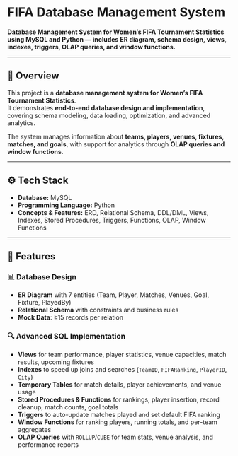 # FIFA Database Management System

**Database Management System for Women’s FIFA Tournament Statistics using MySQL and Python — includes ER diagram, schema design, views, indexes, triggers, OLAP queries, and window functions.**

---

## 📌 Overview
This project is a **database management system for Women’s FIFA Tournament Statistics**.  
It demonstrates **end-to-end database design and implementation**, covering schema modeling, data loading, optimization, and advanced analytics.  

The system manages information about **teams, players, venues, fixtures, matches, and goals**, with support for analytics through **OLAP queries and window functions**.

---

## ⚙️ Tech Stack
- **Database:** MySQL  
- **Programming Language:** Python  
- **Concepts & Features:** ERD, Relational Schema, DDL/DML, Views, Indexes, Stored Procedures, Triggers, Functions, OLAP, Window Functions  

---

## 🎯 Features
### 📊 Database Design
- **ER Diagram** with 7 entities (Team, Player, Matches, Venues, Goal, Fixture, PlayedBy)  
- **Relational Schema** with constraints and business rules  
- **Mock Data**: ≥15 records per relation  

### 🔍 Advanced SQL Implementation
- **Views** for team performance, player statistics, venue capacities, match results, upcoming fixtures  
- **Indexes** to speed up joins and searches (`TeamID`, `FIFARanking`, `PlayerID`, `City`)  
- **Temporary Tables** for match details, player achievements, and venue usage  
- **Stored Procedures & Functions** for rankings, player insertion, record cleanup, match counts, goal totals  
- **Triggers** to auto-update matches played and set default FIFA ranking  
- **Window Functions** for ranking players, running totals, and per-team aggregates  
- **OLAP Queries** with `ROLLUP`/`CUBE` for team stats, venue analysis, and performance reports  


